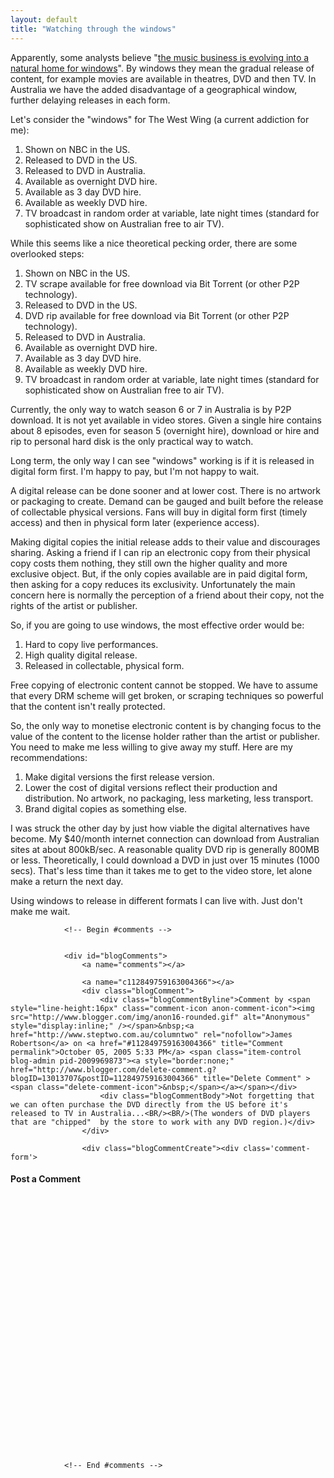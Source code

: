 ```yaml
---
layout: default
title: "Watching through the windows"
---
```


Apparently, some analysts believe "[the music business is evolving into a
natural home for windows](http://news.com.com/Music+industry+seeks+Hollywoods+windows/2100-1027_3-5825706.html)".
By windows they mean the gradual release of content, for example movies are
available in theatres, DVD and then TV. In Australia we have the added
disadvantage of a geographical window, further delaying releases in each
form.

Let's consider the "windows" for The West Wing (a current addiction
for me):
1. Shown on NBC in the US.
2. Released to DVD in the US.
3. Released to DVD in Australia.
4. Available as overnight DVD hire.
5. Available as 3 day DVD hire.
6. Available as weekly DVD hire.
7. TV broadcast in random order at variable, late night times (standard for sophisticated show on Australian free to air TV).

While this seems like a nice theoretical pecking order, there are some overlooked steps:
1. Shown on NBC in the US.
2. TV scrape available for free download via Bit Torrent (or other P2P technology).
3. Released to DVD in the US.
4. DVD rip available for free download via Bit Torrent (or other P2P technology).
5. Released to DVD in Australia.
6. Available as overnight DVD hire.
7. Available as 3 day DVD hire.
8. Available as weekly DVD hire.
9. TV broadcast in random order at variable, late night times (standard for sophisticated show on Australian free to air TV). 

Currently, the only way to watch season 6 or 7 in Australia is by P2P download.
It is not yet available in video stores. Given a single hire contains about 8
episodes, even for season 5 (overnight hire), download or hire and rip to
personal hard disk is the only practical way to watch.

Long term, the only way I can see "windows" working is if it is released in
digital form first. I'm happy to pay, but I'm not happy to wait.

A digital release can be done sooner and at lower cost. There is no artwork or
packaging to create. Demand can be gauged and built before the release of
collectable physical versions. Fans will buy in digital form first (timely
access) and then in physical form later (experience access).

Making digital copies the initial release adds to their value and discourages
sharing. Asking a friend if I can rip an electronic copy from their physical
copy costs them nothing, they still own the higher quality and more exclusive
object. But, if the only copies available are in paid digital form, then asking
for a copy reduces its exclusivity. Unfortunately the main concern here is
  normally the perception of a friend about their copy, not the rights of the
  artist or publisher.

So, if you are going to use windows, the most effective order would be:
1. Hard to copy live performances.
2. High quality digital release.
3. Released in collectable, physical form.

Free copying of electronic content cannot be stopped. We have to assume that
every DRM scheme will get broken, or scraping techniques so powerful that the
content isn't really protected.

So, the only way
to monetise electronic content is by changing focus to the value of the
content to the license holder rather than the artist or publisher. You need
to make me less willing to give away my stuff. Here are my
recommendations:
1. Make digital versions the first release version.
2. Lower the cost of digital versions reflect their production and distribution. No artwork, no packaging, less marketing, less transport.
3. Brand digital copies as something else.  

I was struck the other day by just how viable the digital alternatives have
become. My $40/month internet connection can download from Australian sites at
about 800kB/sec. A reasonable quality DVD rip is generally 800MB or less.
Theoretically, I could download a DVD in just over 15 minutes (1000 secs).
That's less time than it takes me to get to the video store, let alone make a
return the next day.

Using windows to release in different formats I can live with. Just don't make me wait.

				<!-- Begin #comments -->
				
				
				<div id="blogComments">
					<a name="comments"></a>
					
					<a name="c112849759163004366"></a>
					<div class="blogComment">
						<div class="blogCommentByline">Comment by <span style="line-height:16px" class="comment-icon anon-comment-icon"><img src="http://www.blogger.com/img/anon16-rounded.gif" alt="Anonymous" style="display:inline;" /></span>&nbsp;<a href="http://www.steptwo.com.au/columntwo" rel="nofollow">James Robertson</a> on <a href="#112849759163004366" title="Comment permalink">October 05, 2005 5:33 PM</a> <span class="item-control blog-admin pid-2009969873"><a style="border:none;" href="http://www.blogger.com/delete-comment.g?blogID=13013707&postID=112849759163004366" title="Delete Comment" ><span class="delete-comment-icon">&nbsp;</span></a></span></div>
						<div class="blogCommentBody">Not forgetting that we can often purchase the DVD directly from the US before it's released to TV in Australia...<BR/><BR/>(The wonders of DVD players that are "chipped"  by the store to work with any DVD region.)</div>
					</div>
					
					<div class="blogCommentCreate"><div class='comment-form'>
<a name='comment-form'></a>
<h4>Post a Comment</h4>


<a id='comment-editor-src' href='http://www.blogger.com/comment-iframe.g?blogID=13013707&postID=112847173639622862'></a><iframe id='comment-editor' src='' class='blogger-iframe-colorize' width='100%' height='410' scrolling='no' frameborder='0' allowtransparency='true'></iframe>
<script type="text/javascript" src="http://www.blogger.com/static/v1/jsbin/2383433370-iframe_colorizer.js"></script>
</div></div>
				</div>
				
				
				<!-- End #comments -->
